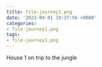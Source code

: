 ```yaml
---
title: file-journey1.png
date: '2023-04-01 19:37:56 +0000'
categories:
- file-journey1.png
tags:
- file-journey1.png
---
```



House 1 on trip to the jungle